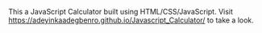 This a JavaScript Calculator built using HTML/CSS/JavaScript. Visit https://adeyinkaadegbenro.github.io/Javascript_Calculator/ to take a look.